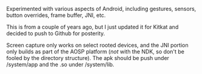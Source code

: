 Experimented with various aspects of Android, including gestures, sensors,
button overrides, frame buffer, JNI, etc.

This is from a couple of years ago, but I just updated it for Kitkat and
decided to push to Github for posterity.

Screen capture only works on select rooted devices, and the JNI portion
only builds as part of the AOSP platform (*not* with the NDK, so don't
be fooled by the directory structure). The apk should be push under
/system/app and the .so under /system/lib.
 